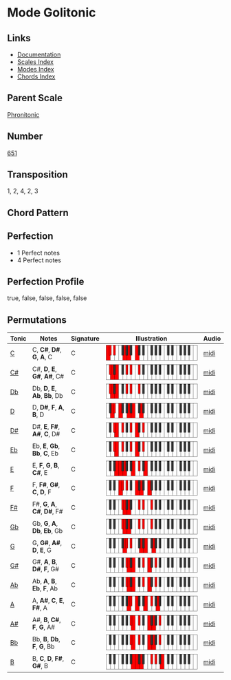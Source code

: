 # Mode Golitonic

## Links

- [Documentation](README.md)
- [Scales Index](Scales.md)
- [Modes Index](Modes.md)
- [Chords Index](Chords.md)

## Parent Scale

[Phronitonic](ScalePhronitonic.md)

## Number

[651](https://ianring.com/musictheory/scales/651)

## Transposition

1, 2, 4, 2, 3

## Chord Pattern



## Perfection

- 1 Perfect notes
- 4 Perfect notes

## Perfection Profile

true, false, false, false, false

## Permutations

| Tonic | Notes | Signature | Illustration | Audio |
|-------|-------|-----------|--------------|-------|
| [C](ModeCNaturalGolitonic.md) | C, **C#**, **D#**, **G**, **A**, C | C | ![CNaturalGolitonic](ModeCNaturalGolitonic.png) | [midi](https://github.com/edipermadi/music/blob/main/docs/ModeCNaturalGolitonic.mid?raw=true) |
| [C#](ModeCSharpGolitonic.md) | C#, **D**, **E**, **G#**, **A#**, C# | C | ![CSharpGolitonic](ModeCSharpGolitonic.png) | [midi](https://github.com/edipermadi/music/blob/main/docs/ModeCSharpGolitonic.mid?raw=true) |
| [Db](ModeDFlatGolitonic.md) | Db, **D**, **E**, **Ab**, **Bb**, Db | C | ![DFlatGolitonic](ModeDFlatGolitonic.png) | [midi](https://github.com/edipermadi/music/blob/main/docs/ModeDFlatGolitonic.mid?raw=true) |
| [D](ModeDNaturalGolitonic.md) | D, **D#**, **F**, **A**, **B**, D | C | ![DNaturalGolitonic](ModeDNaturalGolitonic.png) | [midi](https://github.com/edipermadi/music/blob/main/docs/ModeDNaturalGolitonic.mid?raw=true) |
| [D#](ModeDSharpGolitonic.md) | D#, **E**, **F#**, **A#**, **C**, D# | C | ![DSharpGolitonic](ModeDSharpGolitonic.png) | [midi](https://github.com/edipermadi/music/blob/main/docs/ModeDSharpGolitonic.mid?raw=true) |
| [Eb](ModeEFlatGolitonic.md) | Eb, **E**, **Gb**, **Bb**, **C**, Eb | C | ![EFlatGolitonic](ModeEFlatGolitonic.png) | [midi](https://github.com/edipermadi/music/blob/main/docs/ModeEFlatGolitonic.mid?raw=true) |
| [E](ModeENaturalGolitonic.md) | E, **F**, **G**, **B**, **C#**, E | C | ![ENaturalGolitonic](ModeENaturalGolitonic.png) | [midi](https://github.com/edipermadi/music/blob/main/docs/ModeENaturalGolitonic.mid?raw=true) |
| [F](ModeFNaturalGolitonic.md) | F, **F#**, **G#**, **C**, **D**, F | C | ![FNaturalGolitonic](ModeFNaturalGolitonic.png) | [midi](https://github.com/edipermadi/music/blob/main/docs/ModeFNaturalGolitonic.mid?raw=true) |
| [F#](ModeFSharpGolitonic.md) | F#, **G**, **A**, **C#**, **D#**, F# | C | ![FSharpGolitonic](ModeFSharpGolitonic.png) | [midi](https://github.com/edipermadi/music/blob/main/docs/ModeFSharpGolitonic.mid?raw=true) |
| [Gb](ModeGFlatGolitonic.md) | Gb, **G**, **A**, **Db**, **Eb**, Gb | C | ![GFlatGolitonic](ModeGFlatGolitonic.png) | [midi](https://github.com/edipermadi/music/blob/main/docs/ModeGFlatGolitonic.mid?raw=true) |
| [G](ModeGNaturalGolitonic.md) | G, **G#**, **A#**, **D**, **E**, G | C | ![GNaturalGolitonic](ModeGNaturalGolitonic.png) | [midi](https://github.com/edipermadi/music/blob/main/docs/ModeGNaturalGolitonic.mid?raw=true) |
| [G#](ModeGSharpGolitonic.md) | G#, **A**, **B**, **D#**, **F**, G# | C | ![GSharpGolitonic](ModeGSharpGolitonic.png) | [midi](https://github.com/edipermadi/music/blob/main/docs/ModeGSharpGolitonic.mid?raw=true) |
| [Ab](ModeAFlatGolitonic.md) | Ab, **A**, **B**, **Eb**, **F**, Ab | C | ![AFlatGolitonic](ModeAFlatGolitonic.png) | [midi](https://github.com/edipermadi/music/blob/main/docs/ModeAFlatGolitonic.mid?raw=true) |
| [A](ModeANaturalGolitonic.md) | A, **A#**, **C**, **E**, **F#**, A | C | ![ANaturalGolitonic](ModeANaturalGolitonic.png) | [midi](https://github.com/edipermadi/music/blob/main/docs/ModeANaturalGolitonic.mid?raw=true) |
| [A#](ModeASharpGolitonic.md) | A#, **B**, **C#**, **F**, **G**, A# | C | ![ASharpGolitonic](ModeASharpGolitonic.png) | [midi](https://github.com/edipermadi/music/blob/main/docs/ModeASharpGolitonic.mid?raw=true) |
| [Bb](ModeBFlatGolitonic.md) | Bb, **B**, **Db**, **F**, **G**, Bb | C | ![BFlatGolitonic](ModeBFlatGolitonic.png) | [midi](https://github.com/edipermadi/music/blob/main/docs/ModeBFlatGolitonic.mid?raw=true) |
| [B](ModeBNaturalGolitonic.md) | B, **C**, **D**, **F#**, **G#**, B | C | ![BNaturalGolitonic](ModeBNaturalGolitonic.png) | [midi](https://github.com/edipermadi/music/blob/main/docs/ModeBNaturalGolitonic.mid?raw=true) |
